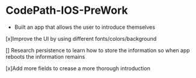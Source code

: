 # CodePath-IOS-PreWork
 - Built an app that allows the user to introduce themselves

[x]Improve the UI by using different fonts/colors/background

[] Research persistence to learn how to store the information so when app reboots the information remains

[x]Add more fields to crease a more thorough introduction
